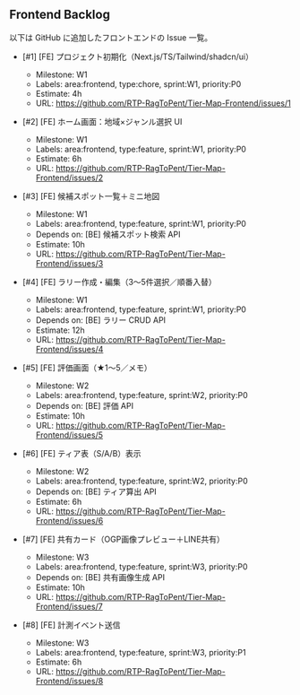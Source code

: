 ## Frontend Backlog

以下は GitHub に追加したフロントエンドの Issue 一覧。

- [#1] [FE] プロジェクト初期化（Next.js/TS/Tailwind/shadcn/ui）
  - Milestone: W1
  - Labels: area:frontend, type:chore, sprint:W1, priority:P0
  - Estimate: 4h
  - URL: https://github.com/RTP-RagToPent/Tier-Map-Frontend/issues/1

- [#2] [FE] ホーム画面：地域×ジャンル選択 UI
  - Milestone: W1
  - Labels: area:frontend, type:feature, sprint:W1, priority:P0
  - Estimate: 6h
  - URL: https://github.com/RTP-RagToPent/Tier-Map-Frontend/issues/2

- [#3] [FE] 候補スポット一覧＋ミニ地図
  - Milestone: W1
  - Labels: area:frontend, type:feature, sprint:W1, priority:P0
  - Depends on: [BE] 候補スポット検索 API
  - Estimate: 10h
  - URL: https://github.com/RTP-RagToPent/Tier-Map-Frontend/issues/3

- [#4] [FE] ラリー作成・編集（3〜5件選択／順番入替）
  - Milestone: W1
  - Labels: area:frontend, type:feature, sprint:W1, priority:P0
  - Depends on: [BE] ラリー CRUD API
  - Estimate: 12h
  - URL: https://github.com/RTP-RagToPent/Tier-Map-Frontend/issues/4

- [#5] [FE] 評価画面（★1〜5／メモ）
  - Milestone: W2
  - Labels: area:frontend, type:feature, sprint:W2, priority:P0
  - Depends on: [BE] 評価 API
  - Estimate: 10h
  - URL: https://github.com/RTP-RagToPent/Tier-Map-Frontend/issues/5

- [#6] [FE] ティア表（S/A/B）表示
  - Milestone: W2
  - Labels: area:frontend, type:feature, sprint:W2, priority:P0
  - Depends on: [BE] ティア算出 API
  - Estimate: 6h
  - URL: https://github.com/RTP-RagToPent/Tier-Map-Frontend/issues/6

- [#7] [FE] 共有カード（OGP画像プレビュー＋LINE共有）
  - Milestone: W3
  - Labels: area:frontend, type:feature, sprint:W3, priority:P0
  - Depends on: [BE] 共有画像生成 API
  - Estimate: 10h
  - URL: https://github.com/RTP-RagToPent/Tier-Map-Frontend/issues/7

- [#8] [FE] 計測イベント送信
  - Milestone: W3
  - Labels: area:frontend, type:feature, sprint:W3, priority:P1
  - Estimate: 6h
  - URL: https://github.com/RTP-RagToPent/Tier-Map-Frontend/issues/8


